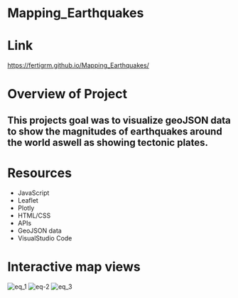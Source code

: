 # Mapping_Earthquakes

# Link
https://fertigrm.github.io/Mapping_Earthquakes/

# Overview of Project
## This projects goal was to visualize geoJSON data to show the magnitudes of earthquakes around the world aswell as showing tectonic plates.

# Resources
- JavaScript
- Leaflet
- Plotly
- HTML/CSS
- APIs
- GeoJSON data
- VisualStudio Code


# Interactive map views
![eq_1](https://user-images.githubusercontent.com/102084269/178379179-950b6426-fa6c-4f05-915c-f66563c1813c.PNG)
![eq-2](https://user-images.githubusercontent.com/102084269/178379183-f9bc802d-634c-44cf-bb36-c4c508f178f0.PNG)
![eq_3](https://user-images.githubusercontent.com/102084269/178379187-ccb69f0f-cfd8-46c0-925d-ba2132070042.PNG)
